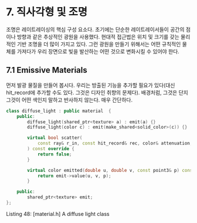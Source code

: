 # 7. 직사각형 및 조명

조명은 레이트레이싱의 핵심 구성 요소다. 초기에는 단순한 레이트레이서들이 공간의 점이나 방향과 같은 추상적인 광원을 사용했다. 현대적 접근법은 위치 및 크기를 갖는 물리적인 기반 조명을 더 많이 가지고 있다. 그런 광원을 만들기 위해서는 어떤 규칙적인 물체를 가져다가 우리 장면으로 빛을 발산하는 어떤 것으로 변화시킬 수 있어야 한다.

## 7.1 Emissive Materials

먼저 발광 물질을 만들어 봅시다. 우리는 방출된 기능을 추가할 필요가 있다(대신 hit_record에 추가할 수도 있다. 그것은 디자인 취향의 문제다). 배경처럼, 그것은 단지 그것이 어떤 색인지 말하고 반사하지 않는다. 매우 간단하다.

``` c++
class diffuse_light : public material  {
    public:
        diffuse_light(shared_ptr<texture> a) : emit(a) {}
        diffuse_light(color c) : emit(make_shared<solid_color>(c)) {}

        virtual bool scatter(
            const ray& r_in, const hit_record& rec, color& attenuation, ray& scattered
        ) const override {
            return false;
        }

        virtual color emitted(double u, double v, const point3& p) const override {
            return emit->value(u, v, p);
        }

    public:
        shared_ptr<texture> emit;
};
```
Listing 48: [material.h] A diffuse light class

```emitted()